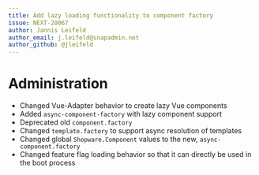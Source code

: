 ```yaml
---
title: Add lazy loading functionality to component factory
issue: NEXT-20067
author: Jannis Leifeld
author_email: j.leifeld@snapadmin.net
author_github: @jleifeld
---
```

# Administration
* Changed Vue-Adapter behavior to create lazy Vue components
* Added `async-component-factory` with lazy component support
* Deprecated old `component.factory`
* Changed `template.factory` to support async resolution of templates
* Changed global `Shopware.Component` values to the new, `async-component.factory`
* Changed feature flag loading behavior so that it can directly be used in the boot process
